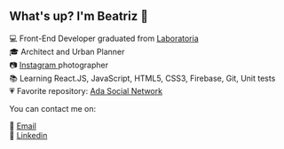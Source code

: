 ## What's up? I'm Beatriz 👋

<p align="left">
  💻 Front-End Developer graduated from <a href="https://www.laboratoria.la/"> Laboratoria </a> <br>
  🎓 Architect and Urban Planner <br>
  📷 <a href="https://www.instagram.com/beatrizpenalva_/"> Instagram </a> photographer <br>
  📚 Learning React.JS, JavaScript, HTML5, CSS3, Firebase, Git, Unit tests <br>
  💗 Favorite repository: <a href="https://github.com/beatrizpenalva/ada-social-network"> Ada Social Network </a> <br>
  
  You can contact me on:
  
  💌 <a href="mailto:biapenalva@gmail.com"> Email </a> <br>
  💼 <a href="https://www.linkedin.com/in/beatrizpenalva/"> Linkedin </a> <br>  
</p>
